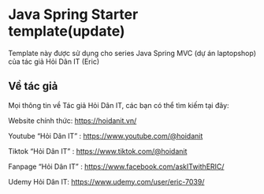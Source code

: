 # Java Spring Starter template(update)
Template này được sử dụng cho series Java Spring MVC (dự án laptopshop) của tác giả Hỏi Dân IT (Eric)

## Về tác giả
Mọi thông tin về Tác giả Hỏi Dân IT, các bạn có thể tìm kiếm tại đây:

Website chính thức: https://hoidanit.vn/

Youtube “Hỏi Dân IT” : https://www.youtube.com/@hoidanit

Tiktok “Hỏi Dân IT” :  https://www.tiktok.com/@hoidanit

Fanpage “Hỏi Dân IT” : https://www.facebook.com/askITwithERIC/

Udemy Hỏi Dân IT: https://www.udemy.com/user/eric-7039/

